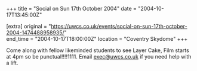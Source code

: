 +++
title = "Social on Sun 17th October 2004"
date = "2004-10-17T13:45:00Z"

[extra]
original = "https://uwcs.co.uk/events/social-on-sun-17th-october-2004-1474488958935/"    
end_time = "2004-10-17T18:00:00Z"
location = "Coventry Skydome"
+++

Come along with fellow likeminded students to see Layer Cake, Film starts at 4pm so be punctual\!\!\!\!1111.  Email exec@uwcs.co.uk if you need help with a lift.

